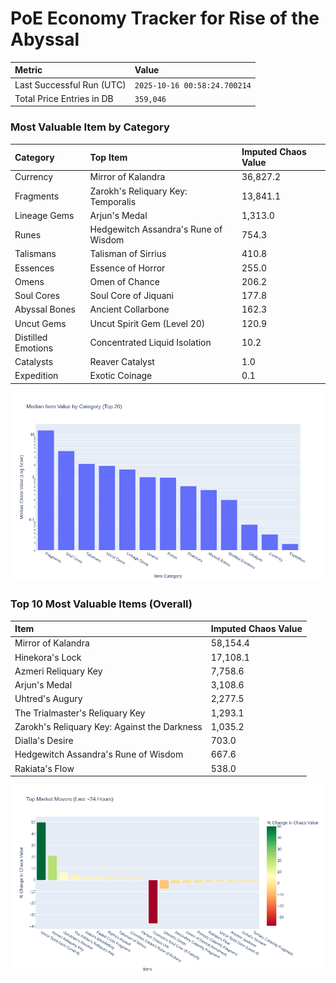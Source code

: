 # PoE Economy Tracker for Rise of the Abyssal

<!-- START_MAINTENANCE -->
| Metric | Value |
|:---|:---|
| Last Successful Run (UTC) | `2025-10-16 00:58:24.700214` |
| Total Price Entries in DB | `359,046` |

<!-- END_MAINTENANCE -->

<!-- START_DATAFRAME_DEBUG -->
<!-- END_DATAFRAME_DEBUG -->

<!-- START_CATEGORY_ANALYSIS -->
### Most Valuable Item by Category
| Category | Top Item | Imputed Chaos Value |
| :--- | :--- | :--- |
| Currency | Mirror of Kalandra | 36,827.2 |
| Fragments | Zarokh's Reliquary Key: Temporalis | 13,841.1 |
| Lineage Gems | Arjun's Medal | 1,313.0 |
| Runes | Hedgewitch Assandra's Rune of Wisdom | 754.3 |
| Talismans | Talisman of Sirrius | 410.8 |
| Essences | Essence of Horror | 255.0 |
| Omens | Omen of Chance | 206.2 |
| Soul Cores | Soul Core of Jiquani | 177.8 |
| Abyssal Bones | Ancient Collarbone | 162.3 |
| Uncut Gems | Uncut Spirit Gem (Level 20) | 120.9 |
| Distilled Emotions | Concentrated Liquid Isolation | 10.2 |
| Catalysts | Reaver Catalyst | 1.0 |
| Expedition | Exotic Coinage | 0.1 |


![Category Analysis Chart](charts/category_analysis.png)
<!-- END_ANALYSIS -->

<!-- START_ANALYSIS -->
### Top 10 Most Valuable Items (Overall)
| Item | Imputed Chaos Value |
| :--- | :--- |
| Mirror of Kalandra | 58,154.4 |
| Hinekora's Lock | 17,108.1 |
| Azmeri Reliquary Key | 7,758.6 |
| Arjun's Medal | 3,108.6 |
| Uhtred's Augury | 2,277.5 |
| The Trialmaster's Reliquary Key | 1,293.1 |
| Zarokh's Reliquary Key: Against the Darkness | 1,035.2 |
| Dialla's Desire | 703.0 |
| Hedgewitch Assandra's Rune of Wisdom | 667.6 |
| Rakiata's Flow | 538.0 |


![Market Movers Chart](charts/market_movers.png)
<!-- END_ANALYSIS -->
